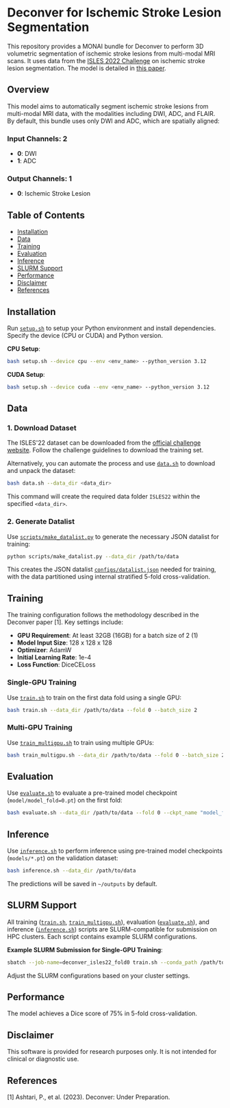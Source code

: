 
# Deconver for Ischemic Stroke Lesion Segmentation

This repository provides a MONAI bundle for Deconver to perform 3D volumetric segmentation of ischemic stroke lesions from multi-modal MRI scans. It uses data from the [ISLES 2022 Challenge](https://isles-challenge.org/) on ischemic stroke lesion segmentation. The model is detailed in [this paper](https://www.sciencedirect.com/science/article/pii/S1361841522003346).

## Overview

This model aims to automatically segment ischemic stroke lesions from multi-modal MRI data, with the modalities including DWI, ADC, and FLAIR. By default, this bundle uses only DWI and ADC, which are spatially aligned:

### Input Channels: 2
- **0**: DWI
- **1**: ADC

### Output Channels: 1
- **0**: Ischemic Stroke Lesion

## Table of Contents
- [Installation](#installation)
- [Data](#data)
- [Training](#training)
- [Evaluation](#evaluation)
- [Inference](#inference)
- [SLURM Support](#slurm-support)
- [Performance](#performance)
- [Disclaimer](#disclaimer)
- [References](#references)

## Installation

Run [`setup.sh`](setup.sh) to setup your Python environment and install dependencies. Specify the device (CPU or CUDA) and Python version.

**CPU Setup**:
```bash
bash setup.sh --device cpu --env <env_name> --python_version 3.12
```

**CUDA Setup**:
```bash
bash setup.sh --device cuda --env <env_name> --python_version 3.12
```

## Data

### 1. Download Dataset

The ISLES'22 dataset can be downloaded from the [official challenge website](https://isles-challenge.org/). Follow the challenge guidelines to download the training set.

Alternatively, you can automate the process and use [`data.sh`](data.sh) to download and unpack the dataset:

```bash
bash data.sh --data_dir <data_dir>
```

This command will create the required data folder `ISLES22` within the specified `<data_dir>`.

### 2. Generate Datalist

Use [`scripts/make_datalist.py`](scripts/make_datalist.py) to generate the necessary JSON datalist for training:

```bash
python scripts/make_datalist.py --data_dir /path/to/data
```

This creates the JSON datalist [`configs/datalist.json`](configs/datalist.json) needed for training, with the data partitioned using internal stratified 5-fold cross-validation.

## Training

The training configuration follows the methodology described in the Deconver paper [1]. Key settings include:

- **GPU Requirement**: At least 32GB (16GB) for a batch size of 2 (1)
- **Model Input Size**: 128 x 128 x 128
- **Optimizer**: AdamW
- **Initial Learning Rate**: 1e-4
- **Loss Function**: DiceCELoss

### Single-GPU Training
Use [`train.sh`](train.sh) to train on the first data fold using a single GPU:

```bash
bash train.sh --data_dir /path/to/data --fold 0 --batch_size 2
```

### Multi-GPU Training
Use [`train_multigpu.sh`](train_multigpu.sh) to train using multiple GPUs:

```bash
bash train_multigpu.sh --data_dir /path/to/data --fold 0 --batch_size 2
```

## Evaluation

Use [`evaluate.sh`](evaluate.sh) to evaluate a pre-trained model checkpoint (`model/model_fold=0.pt`) on the first fold:

```bash
bash evaluate.sh --data_dir /path/to/data --fold 0 --ckpt_name "model_fold=0.pt"
```

## Inference

Use [`inference.sh`](inference.sh) to perform inference using pre-trained model checkpoints (`models/*.pt`) on the validation dataset:

```bash
bash inference.sh --data_dir /path/to/data
```

The predictions will be saved in `~/outputs` by default.
## SLURM Support

All training ([`train.sh`](train.sh), [`train_multigpu.sh`](train_multigpu.sh)), evaluation ([`evaluate.sh`](evaluate.sh)), and inference ([`inference.sh`](inference.sh)) scripts are SLURM-compatible for submission on HPC clusters. Each script contains example SLURM configurations.

**Example SLURM Submission for Single-GPU Training**:
```bash
sbatch --job-name=deconver_isles22_fold0 train.sh --conda_path /path/to/conda --env <env_name> --data_dir /path/to/data --fold 0 --batch_size 2
```
Adjust the SLURM configurations based on your cluster settings.

## Performance

The model achieves a Dice score of 75% in 5-fold cross-validation.

## Disclaimer

This software is provided for research purposes only. It is not intended for clinical or diagnostic use.

## References

[1] Ashtari, P., et al. (2023). Deconver: Under Preparation.